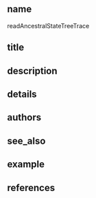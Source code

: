 ## name
readAncestralStateTreeTrace
## title
## description
## details
## authors
## see_also
## example
## references
